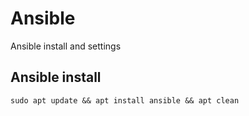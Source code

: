# Ansible

Ansible install and settings

## Ansible install

    sudo apt update && apt install ansible && apt clean
